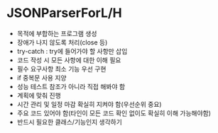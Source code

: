 # JSONParserForL/H
- 목적에 부합하는 프로그램 생성
- 장애가 나지 않도록 처리(close 등)
- try-catch : try에 들어가야 할 사항만 삽입
- 코드 작성 시 모든 사항에 대한 이해 필요
- 필수 요구사항 최소 기능 우선 구현
- if 중복문 사용 지양
- 성능 테스트 참조가 아니라 직접 해봐야 함
- 계획에 맞춰 진행
- 시간 관리 및 일정 마감 확실히 지켜야 함(우선순위 중요)
- 주요 코드 있어야 함(타인이 모든 코드 확인 없이도 확실히 이해 가능해야함)
- 반드시 필요한 클래스/기능인지 생각하기
